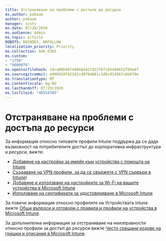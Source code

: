```yaml
---
title: Отстраняване на проблеми с достъпа до ресурси
ms.author: pebaum
author: pebaum
manager: scotv
ms.date: 07/28/2020
ms.audience: Admin
ms.topic: article
ROBOTS: NOINDEX, NOFOLLOW
localization_priority: Priority
ms.collection: Adm_O365
ms.custom:
- "1750"
- "9000076"
ms.openlocfilehash: 1dca00b98749868a417d22f6fcb5d99652f89a6f
ms.sourcegitcommit: e90b918f02102cd9764881c2d8c914567c6b070e
ms.translationtype: MT
ms.contentlocale: bg-BG
ms.lasthandoff: 07/29/2020
ms.locfileid: "46554785"
---
```

# <a name="troubleshoot-resource-access-issues"></a>Отстраняване на проблеми с достъпа до ресурси

За информация относно типовете профили Intune поддържа да се даде възможност на потребителите достъп до корпоративна инфраструктура и ресурси, вижте:

- [Добавяне на настройки за имейл към устройства с помощта на Intune](https://docs.microsoft.com/intune/email-settings-configure)
- [Създаване на VPN профили, за да се свържете с VPN сървъри в Intune](https://docs.microsoft.com/intune/vpn-settings-configure))
- [Добавяне и използване на настройките за Wi-Fi на вашите устройства в Microsoft Intune](https://docs.microsoft.com/intune/wi-fi-settings-configure)
- [Използване на сертификати за удостоверяване в Microsoft Intune](https://docs.microsoft.com/intune/certificates-configure)

За повече информация относно профилите на Устройствата intune вижте [Общи въпроси и отговори с правила и профили на устройства в Microsoft Intune](https://docs.microsoft.com/intune/device-profile-troubleshoot).

За допълнителна информация за отстраняване на неизправности относно профили за достъп до ресурси вижте [Често срещани кодове на грешки и описания в Microsoft Intune](https://docs.microsoft.com/intune/troubleshoot-company-resource-access-problems).